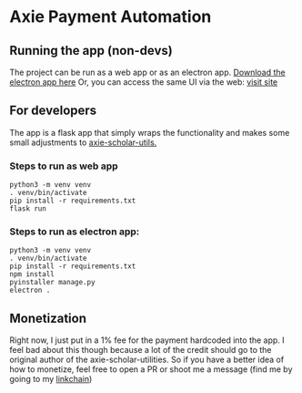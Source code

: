 # Axie Payment Automation

## Running the app (non-devs)

The project can be run as a web app or as an electron app.
[Download the electron app here](download)
Or, you can access the same UI via the web: [visit site](visit)

## For developers

The app is a flask app that simply wraps the functionality and makes some small adjustments to [axie-scholar-utils.](https://github.com/FerranMarin/axie-scholar-utilities/tree/main/axie-scholar-utilities)

### Steps to run as web app

```
python3 -m venv venv
. venv/bin/activate
pip install -r requirements.txt
flask run
```

### Steps to run as electron app:

```
python3 -m venv venv
. venv/bin/activate
pip install -r requirements.txt
npm install
pyinstaller manage.py
electron .
```

## Monetization

Right now, I just put in a 1% fee for the payment hardcoded into the app. I feel bad about this though because a lot of the credit should go to the original author of the axie-scholar-utilities. So if you have a better idea of how to monetize, feel free to open a PR or shoot me a message (find me by going to my [linkchain](https://linkchain.me/michael))
